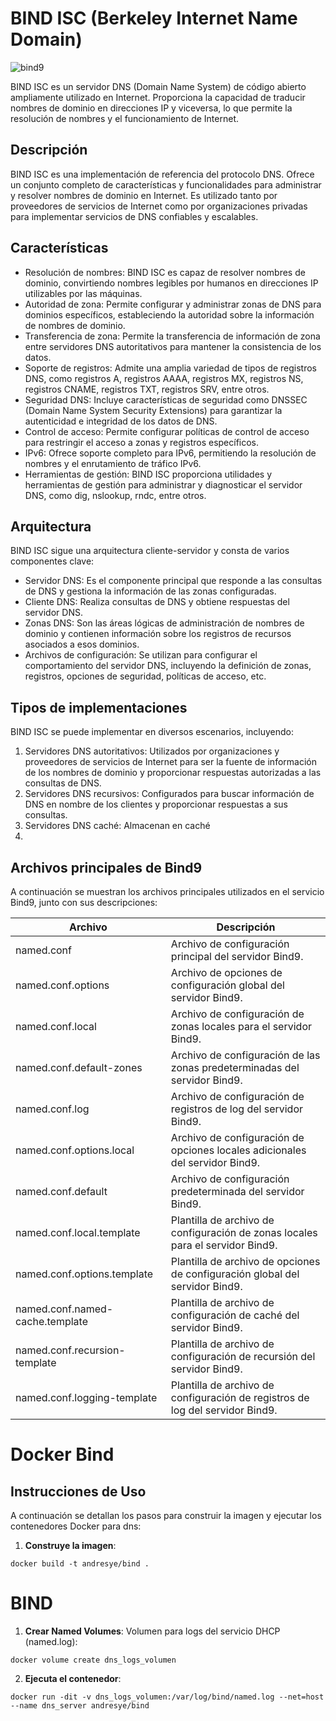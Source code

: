 # BIND ISC (Berkeley Internet Name Domain)

![bind9](https://github.com/AndresYE/Network_Service_on_Containers/assets/113482367/bb1e3955-2edd-4767-ad8f-da0fbe6bef90)

BIND ISC es un servidor DNS (Domain Name System) de código abierto ampliamente utilizado en Internet. Proporciona la capacidad de traducir nombres de dominio en direcciones IP y viceversa, lo que permite la resolución de nombres y el funcionamiento de Internet.

## Descripción

BIND ISC es una implementación de referencia del protocolo DNS. Ofrece un conjunto completo de características y funcionalidades para administrar y resolver nombres de dominio en Internet. Es utilizado tanto por proveedores de servicios de Internet como por organizaciones privadas para implementar servicios de DNS confiables y escalables.

## Características

- Resolución de nombres: BIND ISC es capaz de resolver nombres de dominio, convirtiendo nombres legibles por humanos en direcciones IP utilizables por las máquinas.
- Autoridad de zona: Permite configurar y administrar zonas de DNS para dominios específicos, estableciendo la autoridad sobre la información de nombres de dominio.
- Transferencia de zona: Permite la transferencia de información de zona entre servidores DNS autoritativos para mantener la consistencia de los datos.
- Soporte de registros: Admite una amplia variedad de tipos de registros DNS, como registros A, registros AAAA, registros MX, registros NS, registros CNAME, registros TXT, registros SRV, entre otros.
- Seguridad DNS: Incluye características de seguridad como DNSSEC (Domain Name System Security Extensions) para garantizar la autenticidad e integridad de los datos de DNS.
- Control de acceso: Permite configurar políticas de control de acceso para restringir el acceso a zonas y registros específicos.
- IPv6: Ofrece soporte completo para IPv6, permitiendo la resolución de nombres y el enrutamiento de tráfico IPv6.
- Herramientas de gestión: BIND ISC proporciona utilidades y herramientas de gestión para administrar y diagnosticar el servidor DNS, como dig, nslookup, rndc, entre otros.

## Arquitectura

BIND ISC sigue una arquitectura cliente-servidor y consta de varios componentes clave:

- Servidor DNS: Es el componente principal que responde a las consultas de DNS y gestiona la información de las zonas configuradas.
- Cliente DNS: Realiza consultas de DNS y obtiene respuestas del servidor DNS.
- Zonas DNS: Son las áreas lógicas de administración de nombres de dominio y contienen información sobre los registros de recursos asociados a esos dominios.
- Archivos de configuración: Se utilizan para configurar el comportamiento del servidor DNS, incluyendo la definición de zonas, registros, opciones de seguridad, políticas de acceso, etc.

## Tipos de implementaciones

BIND ISC se puede implementar en diversos escenarios, incluyendo:

1. Servidores DNS autoritativos: Utilizados por organizaciones y proveedores de servicios de Internet para ser la fuente de información de los nombres de dominio y proporcionar respuestas autorizadas a las consultas de DNS.
2. Servidores DNS recursivos: Configurados para buscar información de DNS en nombre de los clientes y proporcionar respuestas a sus consultas.
3. Servidores DNS caché: Almacenan en caché
4. 
## Archivos principales de Bind9

A continuación se muestran los archivos principales utilizados en el servicio Bind9, junto con sus descripciones:

| Archivo        | Descripción                                           |
| -------------- | ----------------------------------------------------- |
| named.conf     | Archivo de configuración principal del servidor Bind9. |
| named.conf.options   | Archivo de opciones de configuración global del servidor Bind9. |
| named.conf.local  | Archivo de configuración de zonas locales para el servidor Bind9. |
| named.conf.default-zones | Archivo de configuración de las zonas predeterminadas del servidor Bind9. |
| named.conf.log | Archivo de configuración de registros de log del servidor Bind9. |
| named.conf.options.local | Archivo de configuración de opciones locales adicionales del servidor Bind9. |
| named.conf.default | Archivo de configuración predeterminada del servidor Bind9. |
| named.conf.local.template | Plantilla de archivo de configuración de zonas locales para el servidor Bind9. |
| named.conf.options.template | Plantilla de archivo de opciones de configuración global del servidor Bind9. |
| named.conf.named-cache.template | Plantilla de archivo de configuración de caché del servidor Bind9. |
| named.conf.recursion-template | Plantilla de archivo de configuración de recursión del servidor Bind9. |
| named.conf.logging-template | Plantilla de archivo de configuración de registros de log del servidor Bind9. |

# Docker Bind

## Instrucciones de Uso

A continuación se detallan los pasos para construir la imagen y ejecutar los contenedores Docker para dns:
1. **Construye la imagen**:
```shell
docker build -t andresye/bind .
```
# BIND
1. **Crear Named Volumes**:
Volumen para logs del servicio DHCP (named.log):
 ```shell
docker volume create dns_logs_volumen
```
2. **Ejecuta el contenedor**:
```shell
docker run -dit -v dns_logs_volumen:/var/log/bind/named.log --net=host --name dns_server andresye/bind
```
